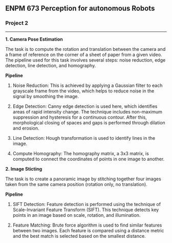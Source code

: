 ## ENPM 673 Perception for autonomous Robots 
### Project 2
---
**1. Camera Pose Estimation**


The task is to compute the rotation and translation between the camera and a frame of reference on the corner of a sheet of paper from a given video. The pipeline used for this task involves several steps: noise reduction, edge detection, line detection, and homography.

**Pipeline**
1. Noise Reduction: This is achieved by applying a Gaussian filter to each grayscale frame from the video, which helps to reduce noise in the signal by smoothing the image.

2. Edge Detection: Canny edge detection is used here, which identifies areas of rapid intensity change. The technique includes non-maximum suppression and hysteresis for a continuous contour. After this, morphological closing of spaces and gaps is performed through dilation and erosion.

3. Line Detection: Hough transformation is used to identify lines in the image.

4. Compute Homography: The homography matrix, a 3x3 matrix, is computed to connect the coordinates of points in one image to another.


**2. Image Sticting**

The task is to create a panoramic image by stitching together four images taken from the same camera position (rotation only, no translation).

**Pipeline**

1. SIFT Detection: Feature detection is performed using the technique of Scale-Invariant Feature Transform (SIFT). This technique detects key points in an image based on scale, rotation, and illumination.

2. Feature Matching: Brute force algorithm is used to find similar features between two images. Each feature is compared using a distance metric and the best match is selected based on the smallest distance.


